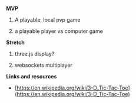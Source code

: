 __MVP__

1. A playable, local pvp game

2. a playable player vs computer game

__Stretch__

1. three.js display?

2. websockets multiplayer

__Links and resources__

* [https://en.wikipedia.org/wiki/3-D_Tic-Tac-Toe](https://en.wikipedia.org/wiki/3-D_Tic-Tac-Toe)
